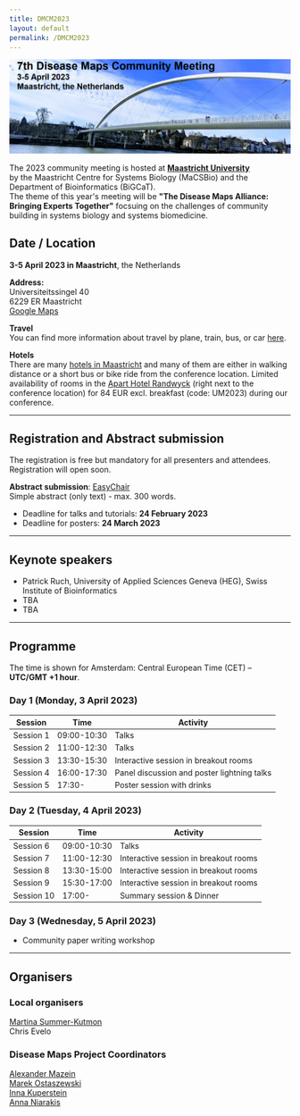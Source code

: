 ```yaml
---
title: DMCM2023
layout: default
permalink: /DMCM2023
---
```

<img src="../../images/places/DMCM2023_banner.png" alt="DMCM2023"/>

The 2023 community meeting is hosted at <a target="_blank" href="https://www.maastrichtuniversity.nl/">**Maastricht University**</a> <br/>by the Maastricht Centre for Systems Biology (MaCSBio) and the Department of Bioinformatics (BiGCaT).<br/>
The theme of this year's meeting will be **"The Disease Maps Alliance: Bringing Experts Together"** focsuing on the challenges of community building in systems biology and systems biomedicine. 

## Date / Location

**3-5 April 2023 in Maastricht**, the Netherlands

**Address:**<br/>
Universiteitssingel 40<br/>
6229 ER Maastricht<br/>
[Google Maps](https://www.google.nl/maps/place/Universiteitssingel+40,+6229+Maastricht/@50.836875,5.7125936,17z/data=!4m5!3m4!1s0x47c0e9846f102435:0x86d4627c2038d3d9!8m2!3d50.8368276!4d5.7166706)

**Travel**<br/>
You can find more information about travel by plane, train, bus, or car <a target="_blank" href="https://www.visitmaastricht.com/accessibility">here</a>. 

**Hotels**<br/>
There are many <a target="_blank" href="[https://www.visitmaastricht.com/accessibility](https://www.visitmaastricht.com/overnight-stays/hotels)">hotels in Maastricht</a> and many of them are either in walking distance or a short bus or bike ride from the conference location. 
Limited availability of rooms in the
<a target="_blank" href="https://www.aparthotelrandwyck.nl/en/">Apart Hotel Randwyck</a> (right next to the conference location) for 84 EUR excl. breakfast (code: UM2023) during our conference. 

<hr/>

## Registration and Abstract submission

The registration is free but mandatory for all presenters and attendees.<br/>
Registration will open soon.

<b>Abstract submission</b>: <a target="_blank" href="https://easychair.org/conferences/?conf=dmcm2023">EasyChair</a><br/>
Simple abstract (only text) - max. 300 words.

* Deadline for talks and tutorials: **24 February 2023**
* Deadline for posters: **24 March 2023**
  
<hr/>

## Keynote speakers

* Patrick Ruch, University of Applied Sciences Geneva (HEG), Swiss Institute of Bioinformatics
* TBA
* TBA

<hr/>

## Programme

The time is shown for Amsterdam: Central European Time (CET) &ndash; **UTC/GMT +1 hour**. 


### Day 1 (Monday, 3 April 2023)

| Session | Time  | Activity |
|-----------|-------------|-------|
| Session 1 | 09:00-10:30  | Talks |
| Session 2 | 11:00-12:30  | Talks |
| Session 3 | 13:30-15:30  | Interactive session in breakout rooms |
| Session 4 | 16:00-17:30  | Panel discussion and poster lightning talks |
| Session 5 | 17:30- | Poster session with drinks |

### Day 2 (Tuesday, 4 April 2023)

| Session | Time  | Activity |
|-----------|-------------|-------|
| Session 6 | 09:00-10:30  | Talks |
| Session 7 | 11:00-12:30  | Interactive session in breakout rooms |
| Session 8 | 13:30-15:00  | Interactive session in breakout rooms |
| Session 9 | 15:30-17:00  | Interactive session in breakout rooms |
| Session 10 | 17:00- | Summary session & Dinner |

### Day 3 (Wednesday, 5 April 2023)

* Community paper writing workshop 

<hr/>

## Organisers

### Local organisers

<p><a href="mailto:martina.kutmon@maastrichtuniversity.nl">Martina Summer-Kutmon</a>  
<br />Chris Evelo
</p>

### Disease Maps Project Coordinators

<p><a href="mailto:a.mazein@gmail.com">Alexander Mazein</a>
<br /><a href="mailto:marek.ostaszewski@uni.lu">Marek Ostaszewski</a>
<br /><a href="mailto:inna.kuperstein@curie.fr">Inna Kuperstein</a>
<br /><a href="mailto:anna.niaraki@univ-evry.fr">Anna Niarakis</a>
</p>


<!--## Contact-->

<!--## Co-organizers-->
